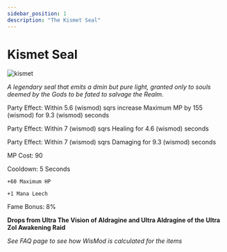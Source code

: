 ```yaml
---
sidebar_position: 1
description: "The Kismet Seal"
---
```


# Kismet Seal

![kismet](https://vwiki.valorserver.com/api/item/picture/kismet%20seal)

<i>A legendary seal that emits a dmin but pure light, granted only to souls deemed by the Gods to be fated to salvage the Realm.</i>

Party Effect: Within 5.6 (wismod) sqrs increase Maximum MP by 155 (wismod) for 9.3 (wismod) seconds

Party Effect: Within 7 (wismod) sqrs Healing for 4.6 (wismod) seconds

Party Effect: Within 7 (wismod) sqrs Damaging for 9.3 (wismod) seconds

MP Cost: 90

Cooldown: 5 Seconds

    +60 Maximum HP
    
    +1 Mana Leech

Fame Bonus: 8%

**Drops from Ultra The Vision of Aldragine and Ultra Aldragine of the Ultra Zol Awakening Raid**

*See FAQ page to see how WisMod is calculated for the items*
